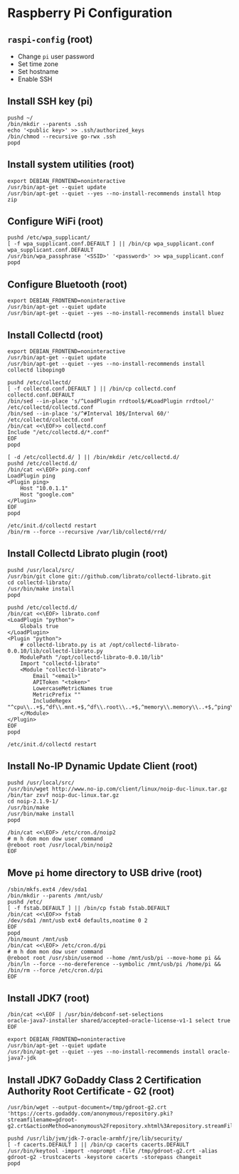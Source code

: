 Raspberry Pi Configuration
==========================

## `raspi-config` (root)
- Change `pi` user password
- Set time zone
- Set hostname
- Enable SSH

## Install SSH key (pi)
    pushd ~/
    /bin/mkdir --parents .ssh
    echo '<public key>' >> .ssh/authorized_keys
    /bin/chmod --recursive go-rwx .ssh
    popd

## Install system utilities (root)
    export DEBIAN_FRONTEND=noninteractive
    /usr/bin/apt-get --quiet update
    /usr/bin/apt-get --quiet --yes --no-install-recommends install htop zip

## Configure WiFi (root)
    pushd /etc/wpa_supplicant/
    [ -f wpa_supplicant.conf.DEFAULT ] || /bin/cp wpa_supplicant.conf wpa_supplicant.conf.DEFAULT
    /usr/bin/wpa_passphrase '<SSID>' '<password>' >> wpa_supplicant.conf
    popd

## Configure Bluetooth (root)
    export DEBIAN_FRONTEND=noninteractive
    /usr/bin/apt-get --quiet update
    /usr/bin/apt-get --quiet --yes --no-install-recommends install bluez    
    
## Install Collectd (root)
    export DEBIAN_FRONTEND=noninteractive
    /usr/bin/apt-get --quiet update
    /usr/bin/apt-get --quiet --yes --no-install-recommends install collectd liboping0

    pushd /etc/collectd/
    [ -f collectd.conf.DEFAULT ] || /bin/cp collectd.conf collectd.conf.DEFAULT
    /bin/sed --in-place 's/^LoadPlugin rrdtool$/#LoadPlugin rrdtool/' /etc/collectd/collectd.conf
    /bin/sed --in-place 's/^#Interval 10$/Interval 60/' /etc/collectd/collectd.conf
    /bin/cat <<\EOF>> collectd.conf
    Include "/etc/collectd.d/*.conf"
    EOF
    popd

    [ -d /etc/collectd.d/ ] || /bin/mkdir /etc/collectd.d/
    pushd /etc/collectd.d/
    /bin/cat <<\EOF> ping.conf
    LoadPlugin ping
    <Plugin ping>
        Host "10.0.1.1"
        Host "google.com"
    </Plugin>
    EOF
    popd

    /etc/init.d/collectd restart
    /bin/rm --force --recursive /var/lib/collectd/rrd/

## Install Collectd Librato plugin (root)
    pushd /usr/local/src/
    /usr/bin/git clone git://github.com/librato/collectd-librato.git
    cd collectd-librato/
    /usr/bin/make install
    popd

    pushd /etc/collectd.d/
    /bin/cat <<\EOF> librato.conf
    <LoadPlugin "python">
        Globals true
    </LoadPlugin>
    <Plugin "python">
        # collectd-librato.py is at /opt/collectd-librato-0.0.10/lib/collectd-librato.py
        ModulePath "/opt/collectd-librato-0.0.10/lib"
        Import "collectd-librato"
        <Module "collectd-librato">
            Email "<email>"
            APIToken "<token>"
            LowercaseMetricNames true
            MetricPrefix ""
            IncludeRegex "^cpu\\..+$,^df\\.mnt.+$,^df\\.root\\..+$,^memory\\.memory\\..+$,^ping\\.ping_droprate\\..+$,^swap\\.swap\\..+$"
        </Module>
    </Plugin>
    EOF
    popd

    /etc/init.d/collectd restart

## Install No-IP Dynamic Update Client (root)
    pushd /usr/local/src/
    /usr/bin/wget http://www.no-ip.com/client/linux/noip-duc-linux.tar.gz
    /bin/tar zxvf noip-duc-linux.tar.gz
    cd noip-2.1.9-1/
    /usr/bin/make
    /usr/bin/make install
    popd

    /bin/cat <<\EOF> /etc/cron.d/noip2
    # m h dom mon dow user command
    @reboot root /usr/local/bin/noip2
    EOF

## Move `pi` home directory to USB drive (root)
    /sbin/mkfs.ext4 /dev/sda1
    /bin/mkdir --parents /mnt/usb/
    pushd /etc/
    [ -f fstab.DEFAULT ] || /bin/cp fstab fstab.DEFAULT
    /bin/cat <<\EOF>> fstab
    /dev/sda1 /mnt/usb ext4 defaults,noatime 0 2
    EOF
    popd
    /bin/mount /mnt/usb
    /bin/cat <<\EOF> /etc/cron.d/pi
    # m h dom mon dow user command
    @reboot root /usr/sbin/usermod --home /mnt/usb/pi --move-home pi && /bin/ln --force --no-dereference --symbolic /mnt/usb/pi /home/pi && /bin/rm --force /etc/cron.d/pi
    EOF

## Install JDK7 (root)
    /bin/cat <<\EOF | /usr/bin/debconf-set-selections
    oracle-java7-installer shared/accepted-oracle-license-v1-1 select true
    EOF

    export DEBIAN_FRONTEND=noninteractive
    /usr/bin/apt-get --quiet update
    /usr/bin/apt-get --quiet --yes --no-install-recommends install oracle-java7-jdk

## Install JDK7 GoDaddy Class 2 Certification Authority Root Certificate - G2 (root)
    /usr/bin/wget --output-document=/tmp/gdroot-g2.crt 'https://certs.godaddy.com/anonymous/repository.pki?streamfilename=gdroot-g2.crt&actionMethod=anonymous%2Frepository.xhtml%3Arepository.streamFile%28%27%27%29&cid=849433'

    pushd /usr/lib/jvm/jdk-7-oracle-armhf/jre/lib/security/
    [ -f cacerts.DEFAULT ] || /bin/cp cacerts cacerts.DEFAULT
    /usr/bin/keytool -import -noprompt -file /tmp/gdroot-g2.crt -alias gdroot-g2 -trustcacerts -keystore cacerts -storepass changeit
    popd

